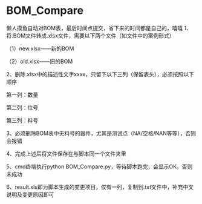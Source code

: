 # BOM_Compare
懒人摸鱼自动对BOM表，最后时间点提交，省下来的时间都是自己的，嘻嘻
1、将.BOM文件转成.xlsx文件，需要以下两个文件（如文件中的案例形式）

（1）new.xlsx——新的BOM

（2）old.xlsx——旧的BOM

2、删除.xlsx中的描述性文字xxxx，只留下以下三列（保留表头），必须按照以下顺序

第一列：数量

第二列：位号

第三列：料号

3、必须删除BOM表中无料号的器件，尤其是测试点（NA/空格/NAN等等），否则会报错

4、完成上述后将文件保存在与脚本同一个文件夹里

5、cmd终端执行python BOM_Compare.py，等待脚本跑完，会显示OK，否则未成功

6、result.xls即为脚本生成的变更项目，仅有一列，复制到.txt文件中，补充中文说明及变更原因即可

